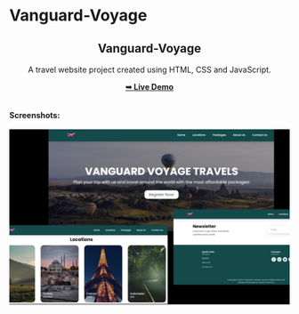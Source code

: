 # Vanguard-Voyage
<h2 align="center">Vanguard-Voyage</h2>
<div align="center">
<p>A travel website project created using HTML, CSS and JavaScript.</p>
<a href="https://vanguard-voyage-madhu0-2.netlify.app/" target="_blank"><strong>➥ Live Demo</strong></a>
</div> <br/><br/>
<b>Screenshots:</b> <br/><br/>
<img src="https://github.com/Madhu0-2/Vanguard-Voyage/blob/main/readme%20images/readme-image.jpeg"></img>

